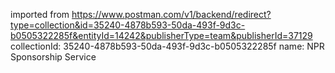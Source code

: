 imported from https://www.postman.com/v1/backend/redirect?type=collection&id=35240-4878b593-50da-493f-9d3c-b0505322285f&entityId=14242&publisherType=team&publisherId=37129
collectionId: 35240-4878b593-50da-493f-9d3c-b0505322285f
name: NPR Sponsorship Service